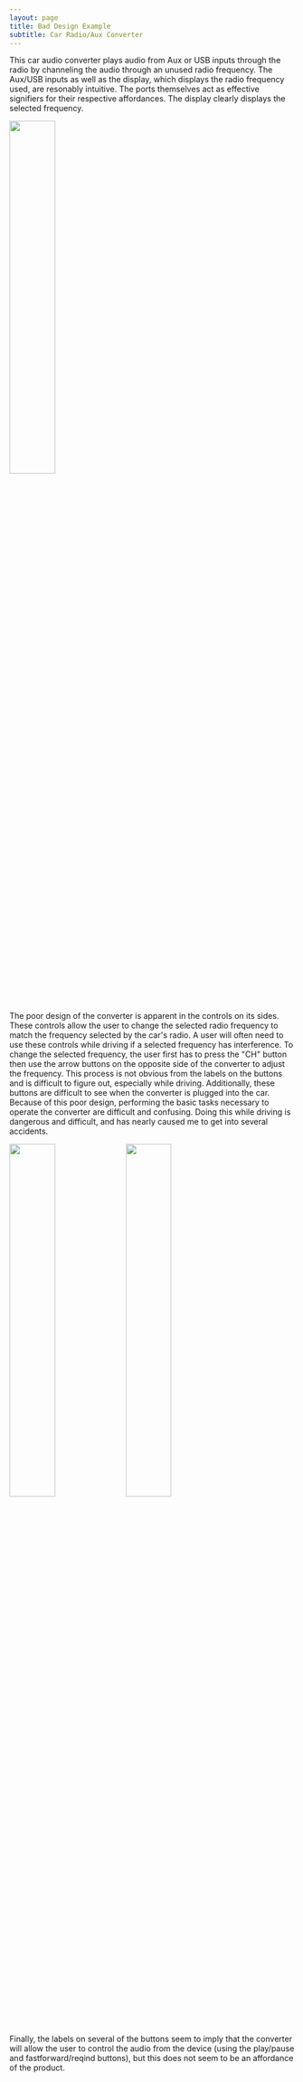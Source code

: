 ```yaml
---
layout: page
title: Bad Design Example
subtitle: Car Radio/Aux Converter
---
```


This car audio converter plays audio from Aux or USB inputs through the radio by channeling the audio through an unused radio frequency.  The Aux/USB inputs as well as the display, which displays the radio frequency used, are resonably intuitive.  The ports themselves act as effective signifiers for their respective affordances.  The display clearly displays the selected frequency.

<img src="/img/bad_design2.png" width="40%" height="40%" align="middle">

The poor design of the converter is apparent in the controls on its sides.  These controls allow the user to change the selected radio frequency to match the frequency selected by the car's radio.  A user will often need to use these controls while driving if a selected frequency has interference.  To change the selected frequency, the user first has to press the "CH" button then use the arrow buttons on the opposite side of the converter to adjust the frequency.  This process is not obvious from the labels on the buttons and is difficult to figure out, especially while driving.  Additionally, these buttons are difficult to see when the converter is plugged into the car.  Because of this poor design, performing the basic tasks necessary to operate the converter are difficult and confusing.  Doing this while driving is dangerous and difficult, and has nearly caused me to get into several accidents.

<img src="/img/bad_design1.png" width="40%" height="40%"> <img src="/img/bad_design3.png" width="40%" height="40%">

Finally, the labels on several of the buttons seem to imply that the converter will allow the user to control the audio from the device (using the play/pause and fastforward/reqind buttons), but this does not seem to be an affordance of the product.
